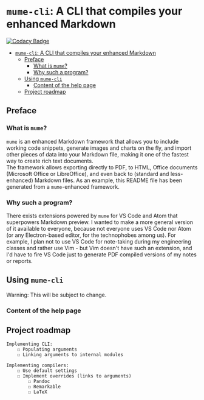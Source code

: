   
  
# `mume-cli`: A CLI that compiles your enhanced Markdown
  
[![Codacy Badge](https://api.codacy.com/project/badge/Grade/e2ccea841a4647a9bf46dfcddf4dc438 )](https://www.codacy.com/app/solarliner/mume-cli?utm_source=github.com&amp;utm_medium=referral&amp;utm_content=SolarLiner/mume-cli&amp;utm_campaign=Badge_Grade)
  
  
* [`mume-cli`: A CLI that compiles your enhanced Markdown](#mume-cli-a-cli-that-compiles-your-enhanced-markdown )
	* [Preface](#preface )
		* [What is `mume`?](#what-is-mume )
		* [Why such a program?](#why-such-a-program )
	* [Using `mume-cli`](#using-mume-cli )
		* [Content of the help page](#content-of-the-help-page )
	* [Project roadmap](#project-roadmap )
  
## Preface
  
  
### What is `mume`?
  
  
`mume` is an enhanced Markdown framework that allows you to include working code snippets, generate images and charts on the fly, and import other pieces of data into your Markdown file, making it one of the fastest way to create rich text documents.  
The framework allows exporting directly to PDF, to HTML, Office documents (Microsoft Office or LibreOffice), and even back to (standard and less-enhanced) Markdown files. As an example, this README file has been generated from a `mume`-enhanced framework.
  
### Why such a program?
  
  
There exists extensions powered by `mume` for VS Code and Atom that superpowers Markdown preview. I wanted to make a more general version of it available to everyone, because not everyone uses VS Code nor Atom (or any Electron-based editor, for the technophobes among us). For example, I plan not to use VS Code for note-taking during my engineering classes and rather use Vim - but Vim doesn't have such an extension, and I'd have to fire VS Code just to generate PDF compiled versions of my notes or reports.
  
## Using `mume-cli`
  
  
Warning: This will be subject to change.
  
### Content of the help page
  
  
  
## Project roadmap
  
  
```todo
Implementing CLI:
    ☐ Populating arguments
    ☐ Linking arguments to internal modules
  
Implementing compilers:
    ☐ Use default settings
    ☐ Implement overrides (links to arguments)
        ☐ Pandoc
        ☐ Remarkable
        ☐ LaTeX
```  
  